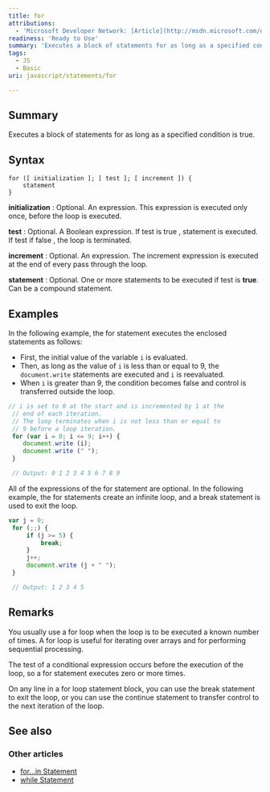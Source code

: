 ```yaml
---
title: for
attributions:
  - 'Microsoft Developer Network: [Article](http://msdn.microsoft.com/en-us/library/ie/s1cyybdf(v=vs.94).aspx)'
readiness: 'Ready to Use'
summary: 'Executes a block of statements for as long as a specified condition is true.'
tags:
  - JS
  - Basic
uri: javascript/statements/for

---
```

## Summary

Executes a block of statements for as long as a specified condition is true.

## Syntax

    for ([ initialization ]; [ test ]; [ increment ]) {
        statement
    }

**initialization**
:   Optional. An expression. This expression is executed only once, before the loop is executed.

**test**
:   Optional. A Boolean expression. If test is true , statement is executed. If test if false , the loop is terminated.

**increment**
:   Optional. An expression. The increment expression is executed at the end of every pass through the loop.

**statement**
:   Optional. One or more statements to be executed if test is **true**. Can be a compound statement.

## Examples

In the following example, the for statement executes the enclosed statements as follows:

-   First, the initial value of the variable `i` is evaluated.
-   Then, as long as the value of `i` is less than or equal to 9, the `document.write` statements are executed and `i` is reevaluated.
-   When `i` is greater than 9, the condition becomes false and control is transferred outside the loop.

``` js
// i is set to 0 at the start and is incremented by 1 at the
 // end of each iteration.
 // The loop terminates when i is not less than or equal to
 // 9 before a loop iteration.
 for (var i = 0; i <= 9; i++) {
    document.write (i);
    document.write (" ");
 }

 // Output: 0 1 2 3 4 5 6 7 8 9
```

All of the expressions of the for statement are optional. In the following example, the for statements create an infinite loop, and a break statement is used to exit the loop.

``` js
var j = 0;
 for (;;) {
     if (j >= 5) {
         break;
     }
     j++;
     document.write (j + " ");
 }

 // Output: 1 2 3 4 5
```

## Remarks

You usually use a for loop when the loop is to be executed a known number of times. A for loop is useful for iterating over arrays and for performing sequential processing.

The test of a conditional expression occurs before the execution of the loop, so a for statement executes zero or more times.

On any line in a for loop statement block, you can use the break statement to exit the loop, or you can use the continue statement to transfer control to the next iteration of the loop.

## See also

### Other articles

-   [for...in Statement](/javascript/statements/for_in)
-   [while Statement](/javascript/statements/while)

